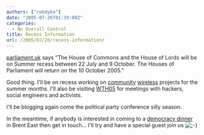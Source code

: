 ```yaml
---
authors: ["robdyke"]
date: "2005-07-26T01:39:00Z"
categories:
  - No Overall Control
title: Recess Information
url: /2005/07/26/recess-information/
---
```

[parliament.uk](http://www.parliament.uk) says "The House of Commons and the House of Lords will be on Summer recess between 22 July and 9 October. The Houses of Parliament will return on the 10 October 2005."

Good thing. I'll be on recess working on [community](http://www.comwifinet.com) [wireless](http://www.queenspark.me.uk) projects for the summer months. I'll also be visiting [WTH05](http://www.whatthehack.org) for meetings with hackers, social engineers and activists.

I'll be blogging again come the political party conference silly season.

In the meantime, if anybody is interested in coming to a [democracy dinner](http://www.powerinquiry.org/) in Brent East then get in touch... I'll try and have a special guest join us ![;-)](http://www.robdyke.com/stmp/wp-includes/images/smilies/icon_wink.gif)